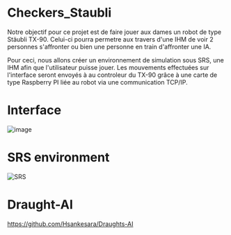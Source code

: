 # Checkers_Staubli

Notre objectif pour ce projet est de faire jouer aux dames un robot de type Stäubli TX-90. Celui-ci pourra permetre aux travers d'une IHM de voir 2 personnes s'affronter
ou bien une personne en train d'affronter une IA. 

Pour ceci, nous allons créer un environnement de simulation sous SRS, une IHM afin que l'utilisateur puisse jouer. Les mouvements effectuées sur l'interface seront envoyés à au controleur du TX-90 grâce à une carte de type Raspberry PI liée au robot via une communication TCP/IP. 

# Interface 

![image](https://user-images.githubusercontent.com/114569016/203329925-a917676d-849a-4bcd-a170-9cf49103a720.png)

# SRS environment 

![SRS](https://user-images.githubusercontent.com/114569016/203329509-b680678e-07d7-4dbc-9639-2bb0f35bf0fb.PNG)

# Draught-AI

https://github.com/Hsankesara/Draughts-AI
